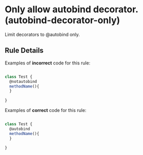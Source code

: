 # Only allow autobind decorator. (autobind-decorator-only)

Limit decorators to @autobind only.


## Rule Details


Examples of **incorrect** code for this rule:

```js

class Test {
  @notautobind
  methodName(){
  }
  
}

```

Examples of **correct** code for this rule:

```js

class Test {
  @autobind
  methodName(){
  }
  
}

```
